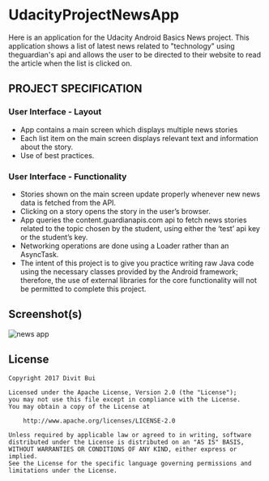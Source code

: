 # UdacityProjectNewsApp

Here is an application for the Udacity Android Basics News project. This application shows a list of latest news related to "technology" using theguardian's api and allows the user to be directed to their website to read the article when the list is clicked on.

## PROJECT SPECIFICATION

### User Interface - Layout
- App contains a main screen which displays multiple news stories
- Each list item on the main screen displays relevant text and information about the story.
- Use of best practices.

### User Interface - Functionality
- Stories shown on the main screen update properly whenever new news data is fetched from the API.
- Clicking on a story opens the story in the user’s browser.
- App queries the content.guardianapis.com api to fetch news stories related to the topic chosen by the student, using either the ‘test’ api key or the student’s key.
- Networking operations are done using a Loader rather than an AsyncTask.
- The intent of this project is to give you practice writing raw Java code using the necessary classes provided by the Android framework; therefore, the use of external libraries for the core functionality will not be permitted to complete this project.

## Screenshot(s)

![news app](https://cloud.githubusercontent.com/assets/26686429/25818730/85a2c338-3423-11e7-8759-a6e018a056d4.png)

## License

    Copyright 2017 Divit Bui

    Licensed under the Apache License, Version 2.0 (the "License");
    you may not use this file except in compliance with the License.
    You may obtain a copy of the License at

        http://www.apache.org/licenses/LICENSE-2.0

    Unless required by applicable law or agreed to in writing, software
    distributed under the License is distributed on an "AS IS" BASIS,
    WITHOUT WARRANTIES OR CONDITIONS OF ANY KIND, either express or implied.
    See the License for the specific language governing permissions and
    limitations under the License.
